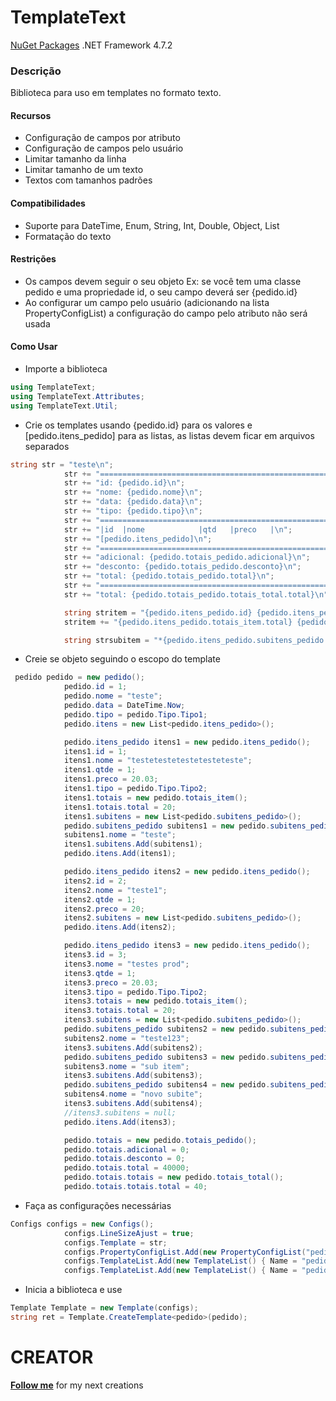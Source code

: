 # TemplateText
[NuGet Packages](https://www.nuget.org/packages/TemplateText/)
.NET Framework 4.7.2

### Descrição
Biblioteca para uso em templates no formato texto.

#### Recursos
- Configuração de campos por atributo
- Configuração de campos pelo usuário
- Limitar tamanho da linha
- Limitar tamanho de um texto
- Textos com tamanhos padrões

#### Compatibilidades
- Suporte para DateTime, Enum, String, Int, Double, Object, List
- Formatação do texto

#### Restrições
- Os campos devem seguir o seu objeto Ex: se você tem uma classe pedido e uma propriedade id, o seu campo deverá ser {pedido.id}
- Ao configurar um campo pelo usuário (adicionando na lista PropertyConfigList) a configuração do campo pelo atributo não será usada

#### Como Usar
- Importe a biblioteca
```cs
using TemplateText;
using TemplateText.Attributes;
using TemplateText.Util;
```
- Crie os templates usando {pedido.id} para os valores e [pedido.itens_pedido] para as listas, as listas devem ficar em arquivos separados
```cs
string str = "teste\n";
            str += "=========================================================\n";
            str += "id: {pedido.id}\n";
            str += "nome: {pedido.nome}\n";
            str += "data: {pedido.data}\n";
            str += "tipo: {pedido.tipo}\n";
            str += "=========================================================\n";
            str += "|id  |nome            |qtd   |preco   |\n";
            str += "[pedido.itens_pedido]\n";
            str += "=========================================================\n";
            str += "adicional: {pedido.totais_pedido.adicional}\n";
            str += "desconto: {pedido.totais_pedido.desconto}\n";
            str += "total: {pedido.totais_pedido.total}\n";
            str += "=========================================================\n";
            str += "total: {pedido.totais_pedido.totais_total.total}\n";

            string stritem = "{pedido.itens_pedido.id} {pedido.itens_pedido.nome} {pedido.itens_pedido.qtde} {pedido.itens_pedido.preco}\n";
            stritem += "{pedido.itens_pedido.totais_item.total} {pedido.itens_pedido.tipo} > [pedido.itens_pedido.subitens_pedido]\n \n";

            string strsubitem = "*{pedido.itens_pedido.subitens_pedido.nome}\n";
```
- Creie se objeto seguindo o escopo do template
```cs
 pedido pedido = new pedido();
            pedido.id = 1;
            pedido.nome = "teste";
            pedido.data = DateTime.Now;
            pedido.tipo = pedido.Tipo.Tipo1;
            pedido.itens = new List<pedido.itens_pedido>();

            pedido.itens_pedido itens1 = new pedido.itens_pedido();
            itens1.id = 1;
            itens1.nome = "testetestetestetesteteste";
            itens1.qtde = 1;
            itens1.preco = 20.03;
            itens1.tipo = pedido.Tipo.Tipo2;
            itens1.totais = new pedido.totais_item();
            itens1.totais.total = 20;
            itens1.subitens = new List<pedido.subitens_pedido>();
            pedido.subitens_pedido subitens1 = new pedido.subitens_pedido();
            subitens1.nome = "teste";
            itens1.subitens.Add(subitens1);
            pedido.itens.Add(itens1);

            pedido.itens_pedido itens2 = new pedido.itens_pedido();
            itens2.id = 2;
            itens2.nome = "teste1";
            itens2.qtde = 1;
            itens2.preco = 20;
            itens2.subitens = new List<pedido.subitens_pedido>();
            pedido.itens.Add(itens2);

            pedido.itens_pedido itens3 = new pedido.itens_pedido();
            itens3.id = 3;
            itens3.nome = "testes prod";
            itens3.qtde = 1;
            itens3.preco = 20.03;
            itens3.tipo = pedido.Tipo.Tipo2;
            itens3.totais = new pedido.totais_item();
            itens3.totais.total = 20;
            itens3.subitens = new List<pedido.subitens_pedido>();
            pedido.subitens_pedido subitens2 = new pedido.subitens_pedido();
            subitens2.nome = "teste123";
            itens3.subitens.Add(subitens2);
            pedido.subitens_pedido subitens3 = new pedido.subitens_pedido();
            subitens3.nome = "sub item";
            itens3.subitens.Add(subitens3);
            pedido.subitens_pedido subitens4 = new pedido.subitens_pedido();
            subitens4.nome = "novo subite";
            itens3.subitens.Add(subitens4);
            //itens3.subitens = null;
            pedido.itens.Add(itens3);

            pedido.totais = new pedido.totais_pedido();
            pedido.totais.adicional = 0;
            pedido.totais.desconto = 0;
            pedido.totais.total = 40000;
            pedido.totais.totais = new pedido.totais_total();
            pedido.totais.totais.total = 40;
```
- Faça as configurações necessárias
```cs
Configs configs = new Configs();
            configs.LineSizeAjust = true;
            configs.Template = str;
			configs.PropertyConfigList.Add(new PropertyConfigList("pedido.id", TypesProperty.INT, new AttrConfigs(5, "{0:00000}")));//Configuração de campos pelo usuário
            configs.TemplateList.Add(new TemplateList() { Name = "pedido.itens_pedido", Template = stritem });
            configs.TemplateList.Add(new TemplateList() { Name = "pedido.itens_pedido.subitens_pedido", Template = strsubitem });
```
- Inicia a biblioteca e use
```cs
Template Template = new Template(configs);
string ret = Template.CreateTemplate<pedido>(pedido);
```

# CREATOR
[**Follow me**](https://github.com/pinalrafael?tab=followers) for my next creations